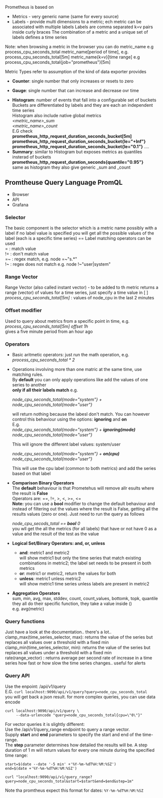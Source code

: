Prometheus is based on
- Metrics - very generic name (same for every source)
- Labels - provide multi dimensions to a metric; ech metric can be associated with multiple labels
  Labels are comma separated k=v pairs inside curly braces
The combination of a metric and a unique set of labels defines a time series

Note: when browsing a metric in the browser
you can do
metric_name                  e.g process_cpu_seconds_total
metric_name[period of time], e.g. process_cpu_seconds_total[5m]
metric_name{k=v}[time range] e.g process_cpu_seconds_total{job="prometheus"}[5m]

Metric Types refer to assumption of the kind of data exporter provides
- **Counter**: single number that only increases or resets to zero<P>
- **Gauge**: single number that can increase and decrease ovr time<P>
- **Histogram**: number of events that fall into a configurable set of buckets
             Buckets are differentiated by labels and they are each an independent time series  
             Histogram also include native global metrics  
               *<metric_name>_sum*  
               *<metric_name>_count*  
            E.G check  
            **prometheus_http_request_duration_seconds_bucket[5m]
            prometheus_http_request_duration_seconds_bucket{le="+Inf"}
            prometheus_http_request_duration_seconds_bucket{le="0.1"}**
            ....
- **Summary**: similar to Histogram but exposes metrics as quantiles insterad of buckets
           **prometheus_http_request_duration_seconds{quantile="0.95"}**  
           same as histogram they also give generic _sum and _count    


## Promtheuse Query Language PromQL
- Browser
- API
- Grafana

### Selector 
   The basic component is the selector which is a metric name possibly with a label
   if no label value is specified you will get all the possible values of the label (each is a specific time series)
  == Label matching operators can be used  
     =  : match value  
     != : don't match value  
     =~ : regex match, e.g. node =~"s.*"  
     !~ : regex does not match e.g. node !~"user|system"   

### Range Vector 
   Range Vector (also called instant vector) - to be added to th metric
   returns a range (vector) of values for a time series, just specify a time value in [ ]  
   *process_cpu_seconds_total[5m]* : values of node_cpu in the last 2 minutes     

### Offset modifier   
   Used to query about metrics from a specific point in time, e.g.  
   *process_cpu_seconds_total[5m] offset 1h*  
   gives a five minute period from an hour ago

### Operators

* Basic aritmetic operators: just run the math operation, e.g.     
  *process_cpu_seconds_total * 2*  

* Operations involving more than one matric at the same time, use matching rules.  
  By **default** you can only apply operations like add the values of one series to another   
  **only if all their labels match** e.g.  <P>
  *node_cpu_seconds_total{mode="system"} + node_cpu_seconds_total{mode="user"}* <P>
  will return nothing because the labesl don't match.
  You can however control this behaviour using the options: **ignoring** and **on**   
  E.g.  
  *node_cpu_seconds_total{mode="system"} + **ignoring(mode)** node_cpu_seconds_total{mode="user"}* <P>
  This  will ignore the different label values: system/user  <P>
  *node_cpu_seconds_total{mode="system"} + **on(cpu)** node_cpu_seconds_total{mode="user"}* <P>
  This will use the cpu label (common to both metrics) and add the series based on that label
* **Comparison Binary Operators**  
  The **default** behaviour is that Prometehus will remove allr esults where the result is **False**  
  Operators are: ==, !=, >, <, >=, <=  
  **Note:** you can use a **bool** modifier to change the default behaviour and
  instead of filtering out the values where the result is False, getting all the
  results values (zero or one). Just need to run the query as follows<P>
  *node_cpu_secods_total == **bool** 0*  
  you wll get the all the metrics (for all labels) that have or not have 0 as a value and the result of the test as the value
* **Logical Set/Binary Operators: and, or, unless**   
    * **and**:  metric1 and metric2  
    will show metric1 but only the time series that match existing combinations in metric2; the label set needs to be present in both metrics
    * **or**: metric1 or metric2, return the values for both
    * **unless**: metric1 unless metric2  
    will show metric1 time series unless labels are present in metric2 
* **Aggregation Operators**  
  sum, min, avg, max, stddev, count, count_values, bottomk, topk, quantile  
  they all do their specific function, they take a value inside ()  
  e.g. avg(metric)


### Query functions
Just have a look at the documentation.. there's a lot..  
clamp_max(time_series_selector, max): returns the value of the series but replaces all values over a threshold with a fixed min  
clamp_min(time_series_selector, min): returns the value of the series but replaces all values under a threshold with a fixed min   
rate(range_vector) : returns average per second rate of increase in a time series 
         how fast or how slow the time series changes.. useful for alerts




### Query API
Use the enpoint: /api/v1/query  
E.G.
```curl localhost:9090/api/v1/query?query=node_cpu_seconds_total```  
you will get back a json result. for more complex queries, you can use data encode  
```
curl localhost:9090/api/v1/query \
     --data-urlencode "query=node_cpu_seconds_total{cpu=\"0\"}"  
```  
For vector queries it is slightly different:  
Use the /api/v1/query_range endpoint to query a range vector.  
Supply **start** and **end** parameters to specify the start and end of the time-range.  
The **step** parameter determines how detailed the results will be. A step duration of 1 m will return values for every one minute during the specified time range:
```
start=$(date --date '-5 min' +'%Y-%m-%dT%H:%M:%SZ')
end=$(date +'%Y-%m-%dT%H:%M:%SZ')

curl "localhost:9090/api/v1/query_range? query=node_cpu_seconds_total&start=$start&end=$end&step=1m"
```   
Note tha promtheus expect this format for dates: ```%Y-%m-%dT%H:%M:%SZ``` 